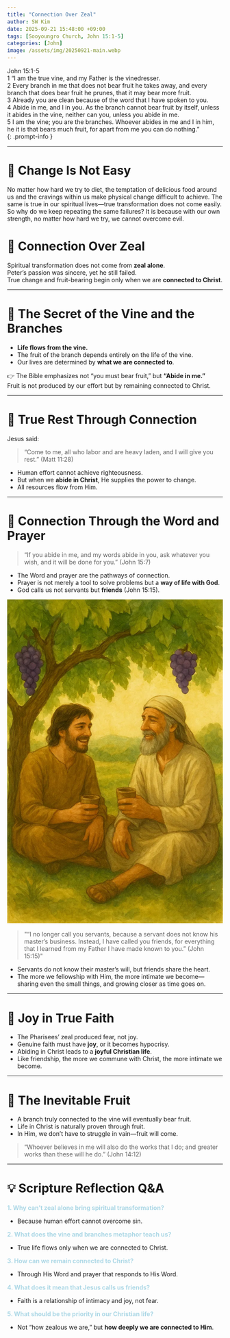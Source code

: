```yaml
---
title: "Connection Over Zeal"
author: SW Kim
date: 2025-09-21 15:48:00 +09:00
tags: [Sooyoungro Church, John 15:1-5]
categories: [John]
image: /assets/img/20250921-main.webp
---
```


>
John 15:1-5  
1 “I am the true vine, and my Father is the vinedresser.  
2 Every branch in me that does not bear fruit he takes away, and every branch that does bear fruit he prunes, that it may bear more fruit.  
3 Already you are clean because of the word that I have spoken to you.  
4 Abide in me, and I in you. As the branch cannot bear fruit by itself, unless it abides in the vine, neither can you, unless you abide in me.  
5 I am the vine; you are the branches. Whoever abides in me and I in him, he it is that bears much fruit, for apart from me you can do nothing.”  
{: .prompt-info }

---

# 📖 Change Is Not Easy

No matter how hard we try to diet, the temptation of delicious food around us and the cravings within us make physical change difficult to achieve.
The same is true in our spiritual lives—true transformation does not come easily.
So why do we keep repeating the same failures?
It is because with our own strength, no matter how hard we try, we cannot overcome evil.

# 📖 Connection Over Zeal

Spiritual transformation does not come from **zeal alone**.  
Peter’s passion was sincere, yet he still failed.  
True change and fruit-bearing begin only when we are **connected to Christ**.

---

# 📖 The Secret of the Vine and the Branches

- **Life flows from the vine.**  
- The fruit of the branch depends entirely on the life of the vine.  
- Our lives are determined by **what we are connected to**.  

👉 The Bible emphasizes not “you must bear fruit,” but **“Abide in me.”**  
Fruit is not produced by our effort but by remaining connected to Christ.  

---

# 📖 True Rest Through Connection

Jesus said:  

> “Come to me, all who labor and are heavy laden, and I will give you rest.” (Matt 11:28)  

- Human effort cannot achieve righteousness.  
- But when we **abide in Christ**, He supplies the power to change.  
- All resources flow from Him.  

---

# 📖 Connection Through the Word and Prayer

> “If you abide in me, and my words abide in you, ask whatever you wish, and it will be done for you.” (John 15:7)  

- The Word and prayer are the pathways of connection.  
- Prayer is not merely a tool to solve problems but a **way of life with God**.  
- God calls us not servants but **friends** (John 15:15).  

![예수님과 친구](/assets/img/20250921-01-720.webp)

> "“I no longer call you servants, because a servant does not know his master’s business. Instead, I have called you friends, for everything that I learned from my Father I have made known to you.” (John 15:15)"

- Servants do not know their master’s will, but friends share the heart.
- The more we fellowship with Him, the more intimate we become—sharing even the small things, and growing closer as time goes on.

---

# 📖 Joy in True Faith

- The Pharisees’ zeal produced fear, not joy.  
- Genuine faith must have **joy**, or it becomes hypocrisy.  
- Abiding in Christ leads to a **joyful Christian life**.  
- Like friendship, the more we commune with Christ, the more intimate we become.  

---

# 📖 The Inevitable Fruit

- A branch truly connected to the vine will eventually bear fruit.  
- Life in Christ is naturally proven through fruit.  
- In Him, we don’t have to struggle in vain—fruit will come.  

> “Whoever believes in me will also do the works that I do; and greater works than these will he do.” (John 14:12)  

---

# 💡 Scripture Reflection Q&A

**<span style="color:lightblue">1. Why can’t zeal alone bring spiritual transformation?</span>**  
- Because human effort cannot overcome sin.  

**<span style="color:lightblue">2. What does the vine and branches metaphor teach us?</span>**  
- True life flows only when we are connected to Christ.  

**<span style="color:lightblue">3. How can we remain connected to Christ?</span>**  
- Through His Word and prayer that responds to His Word.  

**<span style="color:lightblue">4. What does it mean that Jesus calls us friends?</span>**  
- Faith is a relationship of intimacy and joy, not fear.  

**<span style="color:lightblue">5. What should be the priority in our Christian life?</span>**  
- Not “how zealous we are,” but **how deeply we are connected to Him**.  